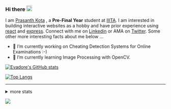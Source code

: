 ### Hi there <img src="https://media.giphy.com/media/hvRJCLFzcasrR4ia7z/giphy.gif" width="18">

I am [Prasanth Kota](https://github.com/Evadore) , a **Pre-Final Year** student at [IIITA](https://iiita.ac.in/). I am interested in building interactive websites as a hobby and have prior experience using [react](https://github.com/Evadore/MarsCamp) and [express](https://github.com/Evadore/TemperaturA). Connect with me on [Linkedin](https://www.linkedin.com/in/prasanthkota08/) or AMA on [Twitter](https://twitter.com/PK0TA). Some other more interesting facts about me below ...

- 🔭 I’m currently working on Cheating Detection Systems for Online Examinations :-)
- 🌱 I’m currently learning Image Processing with OpenCV.

[![Evadore's GitHub stats](https://github-readme-stats.vercel.app/api?username=Evadore&show_icons=true)](https://github.com/Evadore)

[![Top Langs](https://github-readme-stats.vercel.app/api/top-langs/?username=Evadore&langs_count=8&layout=compact)](https://github.com/Evadore)

<hr>

<details>
<summary>more stats</summary>

<!--START_SECTION:waka-->
![Profile Views](http://img.shields.io/badge/Profile%20Views-0-blue)

**I'm a Night 🦉** 

```text
🌞 Morning    4 commits      █░░░░░░░░░░░░░░░░░░░░░░░░   4.17% 
🌆 Daytime    20 commits     █████░░░░░░░░░░░░░░░░░░░░   20.83% 
🌃 Evening    57 commits     ██████████████░░░░░░░░░░░   59.38% 
🌙 Night      15 commits     ████░░░░░░░░░░░░░░░░░░░░░   15.62%

```
📅 **I'm Most Productive on Thursday** 

```text
Monday       15 commits     ████░░░░░░░░░░░░░░░░░░░░░   15.62% 
Tuesday      21 commits     █████░░░░░░░░░░░░░░░░░░░░   21.88% 
Wednesday    15 commits     ████░░░░░░░░░░░░░░░░░░░░░   15.62% 
Thursday     24 commits     ██████░░░░░░░░░░░░░░░░░░░   25.0% 
Friday       5 commits      █░░░░░░░░░░░░░░░░░░░░░░░░   5.21% 
Saturday     7 commits      █░░░░░░░░░░░░░░░░░░░░░░░░   7.29% 
Sunday       9 commits      ██░░░░░░░░░░░░░░░░░░░░░░░   9.38%

```


📊 **This Week I Spent My Time On** 

```text
💬 Programming Languages: 
C++                      6 hrs 10 mins       ████████████░░░░░░░░░░░░░   48.43% 
Python                   3 hrs 9 mins        ██████░░░░░░░░░░░░░░░░░░░   24.81% 
Markdown                 2 hrs 14 mins       ████░░░░░░░░░░░░░░░░░░░░░   17.66% 
Text                     1 hr 3 mins         ██░░░░░░░░░░░░░░░░░░░░░░░   8.28% 
Git Config               5 mins              ░░░░░░░░░░░░░░░░░░░░░░░░░   0.76%

🔥 Editors: 
VS Code                  12 hrs 44 mins      █████████████████████████   100.0%

🐱‍💻 Projects: 
Automated-Proctoring     4 hrs 4 mins        ████████░░░░░░░░░░░░░░░░░   32.02% 
Codeforces               3 hrs 23 mins       ██████░░░░░░░░░░░░░░░░░░░   26.64% 
Codechef                 2 hrs 23 mins       ████░░░░░░░░░░░░░░░░░░░░░   18.71% 
AI lab                   1 hr 19 mins        ██░░░░░░░░░░░░░░░░░░░░░░░   10.4% 
Network-Security-Lab     49 mins             █░░░░░░░░░░░░░░░░░░░░░░░░   6.54%

💻 Operating System: 
Linux                    12 hrs 44 mins      █████████████████████████   100.0%

```

**I Mostly Code in JavaScript** 

```text
JavaScript               2 repos             ██████░░░░░░░░░░░░░░░░░░░   25.0% 
C++                      1 repo              ███░░░░░░░░░░░░░░░░░░░░░░   12.5% 
Java                     1 repo              ███░░░░░░░░░░░░░░░░░░░░░░   12.5% 
EJS                      1 repo              ███░░░░░░░░░░░░░░░░░░░░░░   12.5% 
Jupyter Notebook         1 repo              ███░░░░░░░░░░░░░░░░░░░░░░   12.5%

```



 Last Updated on 26/10/2021
<!--END_SECTION:waka-->

</details>

![](https://komarev.com/ghpvc/?username=Evadore)

<!--
**Evadore/Evadore** is a ✨ _special_ ✨ repository because its `README.md` (this file) appears on your GitHub profile.

Here are some ideas to get you started:

- 🔭 I’m currently working on ...
- 🌱 I’m currently learning ...
- 👯 I’m looking to collaborate on ...
- 🤔 I’m looking for help with ...
- 💬 Ask me about ...
- 📫 How to reach me: ...
- 😄 Pronouns: ...
- ⚡ Fun fact: ...
-->
